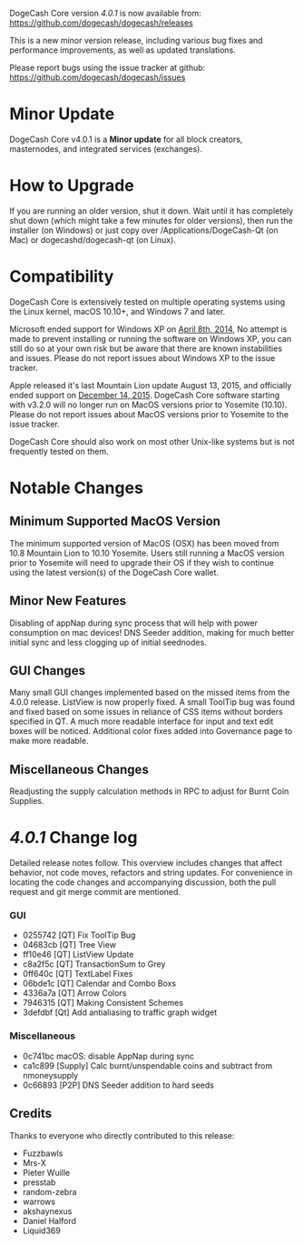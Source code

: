 DogeCash Core version *4.0.1* is now available from:  <https://github.com/dogecash/dogecash/releases>

This is a new minor version release, including various bug fixes and performance improvements, as well as updated translations.

Please report bugs using the issue tracker at github: <https://github.com/dogecash/dogecash/issues>


Minor Update
==============

DogeCash Core v4.0.1 is a **Minor update** for all block creators, masternodes, and integrated services (exchanges).

How to Upgrade
==============

If you are running an older version, shut it down. Wait until it has completely shut down (which might take a few minutes for older versions), then run the installer (on Windows) or just copy over /Applications/DogeCash-Qt (on Mac) or dogecashd/dogecash-qt (on Linux).

Compatibility
==============

DogeCash Core is extensively tested on multiple operating systems using the Linux kernel, macOS 10.10+, and Windows 7 and later.

Microsoft ended support for Windows XP on [April 8th, 2014](https://www.microsoft.com/en-us/WindowsForBusiness/end-of-xp-support), No attempt is made to prevent installing or running the software on Windows XP, you can still do so at your own risk but be aware that there are known instabilities and issues. Please do not report issues about Windows XP to the issue tracker.

Apple released it's last Mountain Lion update August 13, 2015, and officially ended support on [December 14, 2015](http://news.fnal.gov/2015/10/mac-os-x-mountain-lion-10-8-end-of-life-december-14/). DogeCash Core software starting with v3.2.0 will no longer run on MacOS versions prior to Yosemite (10.10). Please do not report issues about MacOS versions prior to Yosemite to the issue tracker.

DogeCash Core should also work on most other Unix-like systems but is not frequently tested on them.
 
Notable Changes
==============

Minimum Supported MacOS Version
------

The minimum supported version of MacOS (OSX) has been moved from 10.8 Mountain Lion to 10.10 Yosemite. Users still running a MacOS version prior to Yosemite will need to upgrade their OS if they wish to continue using the latest version(s) of the DogeCash Core wallet.


Minor New Features
------

Disabling of appNap during sync process that will help with power consumption on mac devices!
DNS Seeder addition, making for much better initial sync and less clogging up of initial seednodes.
 
GUI Changes
------

Many small GUI changes implemented based on the missed items from the 4.0.0 release. ListView is now properly fixed. A small ToolTip bug was found and fixed based on some issues in reliance of CSS items without borders specified in QT. A much more readable interface for input and text edit boxes will be noticed. Additional color fixes added into Governance page to make more readable.

Miscellaneous Changes
------

Readjusting the supply calculation methods in RPC to adjust for Burnt Coin Supplies.

*4.0.1* Change log
==============

Detailed release notes follow. This overview includes changes that affect behavior, not code moves, refactors and string updates. For convenience in locating the code changes and accompanying discussion, both the pull request and git merge commit are mentioned.

### GUI

- 0255742  [QT] Fix ToolTip Bug
- 04683cb  [QT] Tree View
- ff10e46  [QT] ListView Update
- c8a2f5c  [QT] TransactionSum to Grey
- 0ff640c  [QT] TextLabel Fixes  
- 06bde1c  [QT] Calendar and Combo Boxs
- 4336a7a  [QT] Arrow Colors
- 7946315  [QT] Making Consistent Schemes
- 3defdbf  [Qt] Add antialiasing to traffic graph widget

### Miscellaneous
 
- 0c741bc  macOS: disable AppNap during sync
- ca1c899  [Supply] Calc burnt/unspendable coins and subtract from nmoneysupply
- 0c66893  [P2P] DNS Seeder addition to hard seeds

## Credits

Thanks to everyone who directly contributed to this release:

- Fuzzbawls
- Mrs-X
- Pieter Wuille
- presstab
- random-zebra
- warrows
- akshaynexus
- Daniel Halford
- Liquid369
